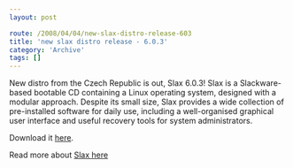 ```yaml
---
layout: post

route: /2008/04/04/new-slax-distro-release-603
title: 'new slax distro release - 6.0.3'
category: 'Archive'
tags: []
---
```


New distro from the Czech Republic is out, Slax 6.0.3! Slax is a Slackware-based
bootable CD containing a Linux operating system, designed with a modular
approach. Despite its small size, Slax provides a wide collection of
pre-installed software for daily use, including a well-organised graphical user
interface and useful recovery tools for system administrators.

Download it
<a class="ph" target="_blank" rel="noopener noreferrer" href="http://www.slax.org/get_slax.php">here</a>.

Read more about
<a class="ph" target="_blank" rel="noopener noreferrer" href="http://www.slax.org/">Slax
here</a>
